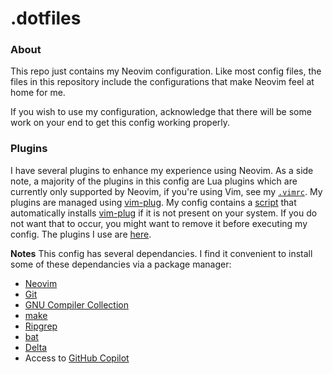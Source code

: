 # .dotfiles
### About
This repo just contains my Neovim configuration. Like most config files, the files in this repository include the configurations that make Neovim feel at home for me.

If you wish to use my configuration, acknowledge that there will be some work on your end to get this config working properly.

### Plugins
I have several plugins to enhance my experience using Neovim. As a side note, a majority of the plugins in this config are Lua plugins which are currently only supported by Neovim, if you're using Vim, see my [`.vimrc`](/.vimrc).
My plugins are managed using [vim-plug](https://github.com/junegunn/vim-plug).
My config contains a [script](https://github.com/UnrealApex/dotfiles/blob/main/plugins/plug.vim#L3) that automatically installs [vim-plug](https://github.com/junegunn/vim-plug) if it is not present on your system. If you do not want that to occur, you might want to remove it before executing my config.
The plugins I use are [here](https://github.com/UnrealApex/dotfiles/blob/main/plugins/plug.vim#L12).

**Notes**
This config has several dependancies. I find it convenient to install some of these dependancies via a package manager:

- [Neovim](https://github.com/neovim/neovim)
- [Git](https://git-scm.com/)
- [GNU Compiler Collection](https://gcc.gnu.org/)
- [make](https://www.gnu.org/software/make/)
- [Ripgrep](https://github.com/BurntSushi/ripgrep)
- [bat](https://github.com/sharkdp/bat)
- [Delta](https://github.com/dandavison/delta)
- Access to [GitHub Copilot](https://github.com/features/copilot)
